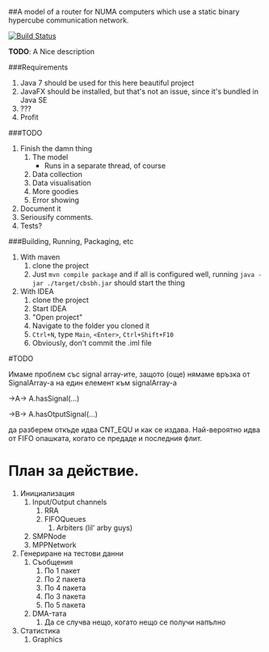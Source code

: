 ##A model of a router for NUMA computers which use a static binary hypercube communication network.

[![Build Status](https://travis-ci.org/chilyashev/CrossbarSwitchBinaryHyperCube.svg?branch=master)](https://travis-ci.org/chilyashev/CrossbarSwitchBinaryHyperCube)

**TODO**: A Nice description


###Requirements
1. Java 7 should be used for this here beautiful project
2. JavaFX should be installed, but that's not an issue, since it's bundled in Java SE
3. ???
4. Profit


###TODO
1. Finish the damn thing
    1. The model
        - Runs in a separate thread, of course
    2. Data collection
    3. Data visualisation
    4. More goodies
    5. Error showing
2. Document it
3. Seriousify comments.
4. Tests?


###Building, Running, Packaging, etc

1. With maven
    1. clone the project
    2. Just `mvn compile package` and if all is configured well, running `java -jar ./target/cbsbh.jar` should start the thing
2. With IDEA
    1. clone the project
    2. Start IDEA
    3. "Open project"
    4. Navigate to the folder you cloned it
    5. `Ctrl+N`, type `Main`, `<Enter>`, `Ctrl+Shift+F10`
    6. Obviously, don't commit the .iml file



#TODO


Имаме проблем със signal array-ите, защото (още) нямаме връзка от SignalArray-а на един елемент към signalArray-а


->А->
A.hasSignal(...)

->B->
A.hasOtputSignal(...)


да разберем откъде идва CNT_EQU и как се издава.
Най-вероятно идва от FIFO опашката, когато се предаде и последния флит.


# План за действие.


1. Инициализация
    1. Input/Output channels
        1. RRA
        2. FIFOQueues
            1. Arbiters (lil' arby guys)
    2. SMPNode
    3. MPPNetwork
2. Генериране на тестови данни
    1. Съобщения
        1. По 1 пакет
        2. По 2 пакета
        3. По 4 пакета
        4. По 3 пакета
        5. По 5 пакета
    2. DMA-тата
        1. Да се случва нещо, когато нещо се получи напълно
3. Статистика
    1. Graphics